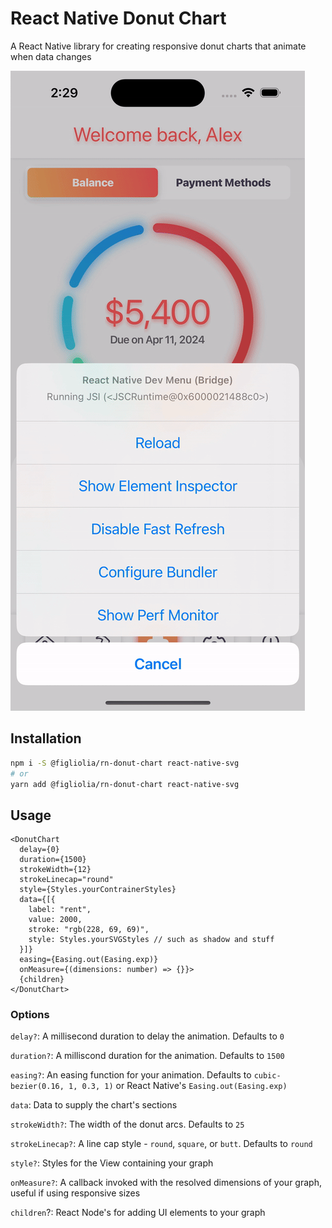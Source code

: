 # React Native Donut Chart
A React Native library for creating responsive donut charts that animate when data changes

![Screenshot](media/donut.gif)

## Installation

```bash
npm i -S @figliolia/rn-donut-chart react-native-svg
# or
yarn add @figliolia/rn-donut-chart react-native-svg 
```

## Usage 
```tsx
<DonutChart
  delay={0}
  duration={1500}
  strokeWidth={12}
  strokeLinecap="round"
  style={Styles.yourContrainerStyles}
  data={[{ 
    label: "rent", 
    value: 2000, 
    stroke: "rgb(228, 69, 69)", 
    style: Styles.yourSVGStyles // such as shadow and stuff
  }]}
  easing={Easing.out(Easing.exp)}
  onMeasure={(dimensions: number) => {}}>
  {children}
</DonutChart>
```

  

### Options

`delay?`: A millisecond duration to delay the animation. Defaults to `0`

`duration?`: A milliscond duration for the animation. Defaults to `1500`

`easing?`: An easing function for your animation. Defaults to `cubic-bezier(0.16, 1, 0.3, 1)` or React Native's `Easing.out(Easing.exp)`

`data`: Data to supply the chart's sections

`strokeWidth?`: The width of the donut arcs. Defaults to `25`

`strokeLinecap?`: A line cap style - `round`, `square`, or `butt`. Defaults to `round`

`style?`: Styles for the View containing your graph

`onMeasure?`: A callback invoked with the resolved dimensions of your graph, useful if using responsive sizes

`children`?: React Node's for adding UI elements to your graph
